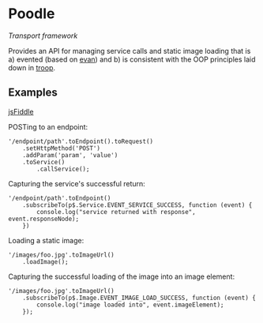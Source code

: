 Poodle
======

*Transport framework*

Provides an API for managing service calls and static image loading that is a) evented (based on [evan](https://github.com/danstocker/evan)) and b) is consistent with the OOP principles laid down in [troop](https://github.com/production-minds/troop).

Examples
--------

[jsFiddle](http://jsfiddle.net/danstocker/gua4vLdn/)

POSTing to an endpoint:

    '/endpoint/path'.toEndpoint().toRequest()
        .setHttpMethod('POST')
        .addParam('param', 'value')
        .toService()
            .callService();

Capturing the service's successful return:

    '/endpoint/path'.toEndpoint()
        .subscribeTo(p$.Service.EVENT_SERVICE_SUCCESS, function (event) {
            console.log("service returned with response", event.responseNode);
        })

Loading a static image:

    '/images/foo.jpg'.toImageUrl()
        .loadImage();

Capturing the successful loading of the image into an image element:

    '/images/foo.jpg'.toImageUrl()
        .subscribeTo(p$.Image.EVENT_IMAGE_LOAD_SUCCESS, function (event) {
            console.log("image loaded into", event.imageElement);
        });
